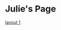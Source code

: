 <html lang="en">
<head>
    <meta charset="UTF-8">
    <meta http-equiv="X-UA-Compatible" content="IE=edge">
    <meta name="viewport" content="width=device-width, initial-scale=1.0">
</script>
    <title>Julie's Page</title>
  
</head>
<body>
<h1>Julie's Page</h1>
<a href='/bootstrap_layout/layout1.html'>layout 1</a>

</body>
</html>
